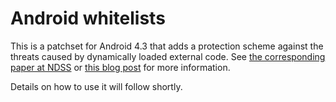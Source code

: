 Android whitelists
==================

This is a patchset for Android 4.3 that adds a protection scheme against the
threats caused by dynamically loaded external code. See [the corresponding paper
at NDSS](http://seclab.cs.ucsb.edu/media/uploads/papers/2014_ndss_android-remote-code-execution.pdf)
or [this blog
post](http://blog.iseclab.org/2014/03/06/execute-this-looking-at-code-loading-techniques-in-android/)
for more information.

Details on how to use it will follow shortly.

